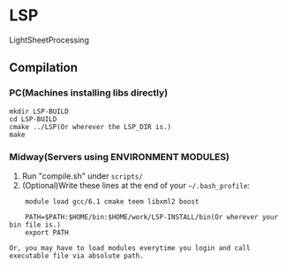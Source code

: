 # LSP
LightSheetProcessing

## Compilation
### PC(Machines installing libs directly)
    mkdir LSP-BUILD
    cd LSP-BUILD
    cmake ../LSP(Or wherever the LSP_DIR is.)
    make

### Midway(Servers using ENVIRONMENT MODULES)
1. Run "compile.sh" under `scripts/`		
2. (Optional)Write these lines at the end of your `~/.bash_profile`:	
```
    module load gcc/6.1 cmake teem libxml2 boost

	PATH=$PATH:$HOME/bin:$HOME/work/LSP-INSTALL/bin(Or wherever your bin file is.)
	export PATH
```
	Or, you may have to load modules everytime you login and call executable file via absolute path.		
